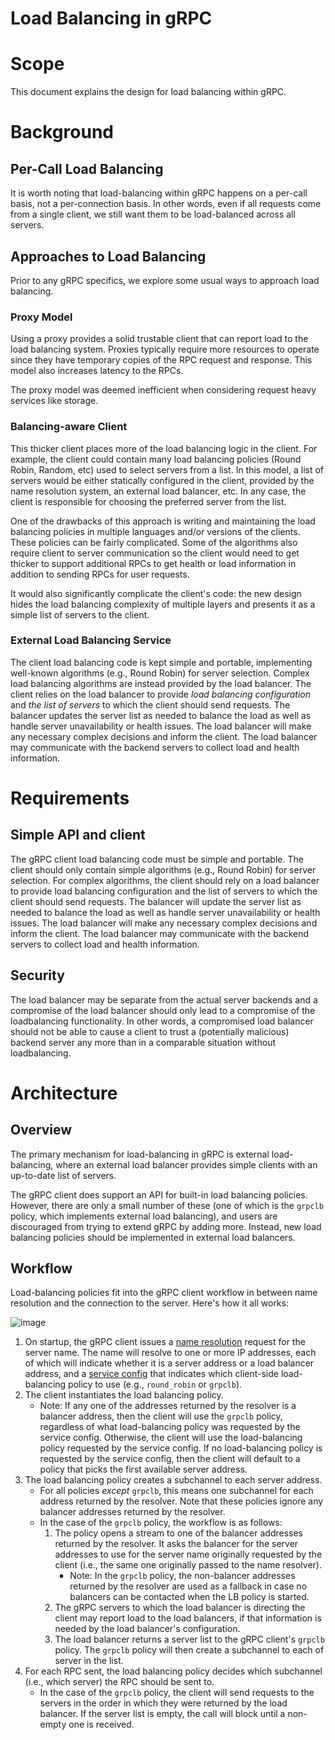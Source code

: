 # Load Balancing in gRPC

# Scope

This document explains the design for load balancing within gRPC.

# Background

## Per-Call Load Balancing

It is worth noting that load-balancing within gRPC happens on a per-call
basis, not a per-connection basis. In other words, even if all requests
come from a single client, we still want them to be load-balanced across
all servers.

## Approaches to Load Balancing

Prior to any gRPC specifics, we explore some usual ways to approach load
balancing.

### Proxy Model

Using a proxy provides a solid trustable client that can report load to the load
balancing system. Proxies typically require more resources to operate since they
have temporary copies of the RPC request and response. This model also increases
latency to the RPCs.

The proxy model was deemed inefficient when considering request heavy services
like storage.

### Balancing-aware Client

This thicker client places more of the load balancing logic in the client. For
example, the client could contain many load balancing policies (Round Robin,
Random, etc) used to select servers from a list. In this model, a list of
servers would be either statically configured in the client, provided by the
name resolution system, an external load balancer, etc. In any case, the client
is responsible for choosing the preferred server from the list.

One of the drawbacks of this approach is writing and maintaining the load
balancing policies in multiple languages and/or versions of the clients. These
policies can be fairly complicated. Some of the algorithms also require client
to server communication so the client would need to get thicker to support
additional RPCs to get health or load information in addition to sending RPCs
for user requests.

It would also significantly complicate the client's code: the new design hides
the load balancing complexity of multiple layers and presents it as a simple
list of servers to the client.

### External Load Balancing Service

The client load balancing code is kept simple and portable, implementing
well-known algorithms (e.g., Round Robin) for server selection.
Complex load balancing algorithms are instead provided by the load
balancer. The client relies on the load balancer to provide _load
balancing configuration_ and _the list of servers_ to which the client
should send requests. The balancer updates the server list as needed
to balance the load as well as handle server unavailability or health
issues. The load balancer will make any necessary complex decisions and
inform the client. The load balancer may communicate with the backend
servers to collect load and health information.

# Requirements

## Simple API and client

The gRPC client load balancing code must be simple and portable. The
client should only contain simple algorithms (e.g., Round Robin) for
server selection. For complex algorithms, the client should rely on
a load balancer to provide load balancing configuration and the list of
servers to which the client should send requests. The balancer will update
the server list as needed to balance the load as well as handle server
unavailability or health issues. The load balancer will make any necessary
complex decisions and inform the client. The load balancer may communicate
with the backend servers to collect load and health information.

## Security

The load balancer may be separate from the actual server backends and a
compromise of the load balancer should only lead to a compromise of the
loadbalancing functionality. In other words, a compromised load balancer should
not be able to cause a client to trust a (potentially malicious) backend server
any more than in a comparable situation without loadbalancing.

# Architecture

## Overview

The primary mechanism for load-balancing in gRPC is external
load-balancing, where an external load balancer provides simple clients
with an up-to-date list of servers.

The gRPC client does support an API for built-in load balancing policies.
However, there are only a small number of these (one of which is the
`grpclb` policy, which implements external load balancing), and users
are discouraged from trying to extend gRPC by adding more. Instead, new
load balancing policies should be implemented in external load balancers.

## Workflow

Load-balancing policies fit into the gRPC client workflow in between
name resolution and the connection to the server. Here's how it all
works:

![image](images/load-balancing.png)

1. On startup, the gRPC client issues a [name resolution](naming.md) request
   for the server name. The name will resolve to one or more IP addresses,
   each of which will indicate whether it is a server address or
   a load balancer address, and a [service config](service_config.md)
   that indicates which client-side load-balancing policy to use (e.g.,
   `round_robin` or `grpclb`).
2. The client instantiates the load balancing policy.
   - Note: If any one of the addresses returned by the resolver is a balancer
     address, then the client will use the `grpclb` policy, regardless
     of what load-balancing policy was requested by the service config.
     Otherwise, the client will use the load-balancing policy requested
     by the service config. If no load-balancing policy is requested
     by the service config, then the client will default to a policy
     that picks the first available server address.
3. The load balancing policy creates a subchannel to each server address.
   - For all policies _except_ `grpclb`, this means one subchannel for each
     address returned by the resolver. Note that these policies
     ignore any balancer addresses returned by the resolver.
   - In the case of the `grpclb` policy, the workflow is as follows:
     1. The policy opens a stream to one of the balancer addresses returned
        by the resolver. It asks the balancer for the server addresses to
        use for the server name originally requested by the client (i.e.,
        the same one originally passed to the name resolver).
        - Note: In the `grpclb` policy, the non-balancer addresses returned
          by the resolver are used as a fallback in case no balancers can be
          contacted when the LB policy is started.
     2. The gRPC servers to which the load balancer is directing the client
        may report load to the load balancers, if that information is needed
        by the load balancer's configuration.
     3. The load balancer returns a server list to the gRPC client's `grpclb`
        policy. The `grpclb` policy will then create a subchannel to each of
        server in the list.
4. For each RPC sent, the load balancing policy decides which
   subchannel (i.e., which server) the RPC should be sent to.
   - In the case of the `grpclb` policy, the client will send requests
     to the servers in the order in which they were returned by the load
     balancer. If the server list is empty, the call will block until a
     non-empty one is received.
